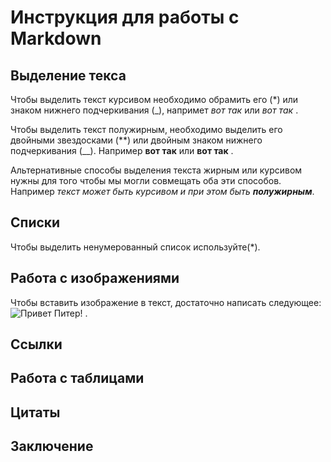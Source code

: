 # Инструкция для работы с Markdown

## Выделение текса

Чтобы выделить текст курсивом необходимо обрамить его (*) или знаком нижнего подчеркивания (_), напримет *вот так* или _вот так_ .

Чтобы выделить текст полужирным, необходимо выделить его двойными звездосками (**) или двойным знаком нижнего подчеркивания (__). Например **вот так** или __вот так__ .

Альтернативные способы выделения текста жирным или курсивом нужны для того чтобы мы могли совмещать оба эти способов. Например _текст может быть курсивом и при этом быть **полужирным**_.

## Cписки

Чтобы выделить ненумерованный список используйте(*).

## Работа с изображениями

Чтобы вставить изображение в текст, достаточно написать следующее:
![Привет Питер!](troitskii-sobor-isaakievskii-sobor-sankt-peterburg-piter-gor.jpg) .

## Ссылки

## Работа с таблицами

## Цитаты

## Заключение